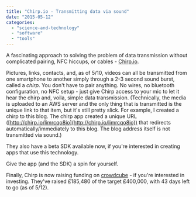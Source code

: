 ```yaml
---
title: "Chirp.io - Transmitting data via sound"
date: "2015-05-12"
categories: 
  - "science-and-technology"
  - "software"
  - "tools"
---
```


A fascinating approach to solving the problem of data transmission without complicated pairing, NFC hiccups, or cables - [Chirp.io](http://chirp.io/).

Pictures, links, contacts, and, as of 5/10, videos can all be transmitted from one smartphone to another simply through a 2-3 second sound burst, called a _chirp_. You don't have to pair anything. No wires, no bluetooth configuration, no NFC setup - just give Chirp access to your mic to let it hear the chirp and, voila, simple data transmission. (Technically, the media is uploaded to an AWS server and the only thing that is transmitted is the unique link to that item, but it's still pretty slick. For example, I created a chirp to this blog. The chirp app created a unique URL ([http://chirp.io/limrcqo8io](http://chirp.io/limrcqo8io)) that redirects automatically/immediately to this blog. The blog address itself is not transmitted via sound.)

They also have a beta SDK available now, if you're interested in creating apps that use this technology.

Give the app (and the SDK) a spin for yourself.

Finally, Chirp is now raising funding on [crowdcube](http://crowdcube.com/chirp) - if you're interested in investing. They've raised £185,480 of the target £400,000, with 43 days left to go (as of 5/12).
